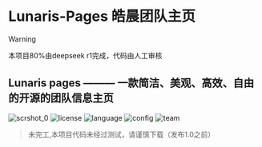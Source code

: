 # Lunaris-Pages 皓晨团队主页

> [!Warning]
> 本项目80%由deepseek r1完成，代码由人工审核
>
## Lunaris pages ——— 一款简洁、美观、高效、自由的开源的团队信息主页
![scrshot_0](Readme-pic.png)
![license](https://badgen.net/badge/license/GPL-v3/blue/)
![language](https://badgen.net/badge/Language/HTML/orange/)
![config](https://badgen.net/badge/Config/JavaScript/green/)
![team](https://badgen.net/badge/Team/StarHan-Global/pink/)

>未完工,本项目代码未经过测试，请谨慎下载（发布1.0之前）
